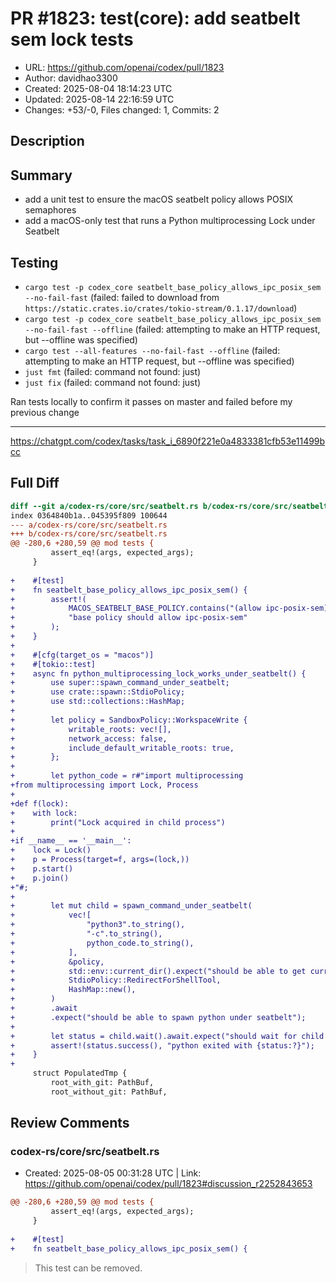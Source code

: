 # PR #1823: test(core): add seatbelt sem lock tests

- URL: https://github.com/openai/codex/pull/1823
- Author: davidhao3300
- Created: 2025-08-04 18:14:23 UTC
- Updated: 2025-08-14 22:16:59 UTC
- Changes: +53/-0, Files changed: 1, Commits: 2

## Description

## Summary
- add a unit test to ensure the macOS seatbelt policy allows POSIX semaphores
- add a macOS-only test that runs a Python multiprocessing Lock under Seatbelt

## Testing
- `cargo test -p codex_core seatbelt_base_policy_allows_ipc_posix_sem --no-fail-fast` (failed: failed to download from `https://static.crates.io/crates/tokio-stream/0.1.17/download`)
- `cargo test -p codex_core seatbelt_base_policy_allows_ipc_posix_sem --no-fail-fast --offline` (failed: attempting to make an HTTP request, but --offline was specified)
- `cargo test --all-features --no-fail-fast --offline` (failed: attempting to make an HTTP request, but --offline was specified)
- `just fmt` (failed: command not found: just)
- `just fix` (failed: command not found: just)

Ran tests locally to confirm it passes on master and failed before my previous change

------
https://chatgpt.com/codex/tasks/task_i_6890f221e0a4833381cfb53e11499bcc

## Full Diff

```diff
diff --git a/codex-rs/core/src/seatbelt.rs b/codex-rs/core/src/seatbelt.rs
index 0364840b1a..045395f809 100644
--- a/codex-rs/core/src/seatbelt.rs
+++ b/codex-rs/core/src/seatbelt.rs
@@ -280,6 +280,59 @@ mod tests {
         assert_eq!(args, expected_args);
     }
 
+    #[test]
+    fn seatbelt_base_policy_allows_ipc_posix_sem() {
+        assert!(
+            MACOS_SEATBELT_BASE_POLICY.contains("(allow ipc-posix-sem)"),
+            "base policy should allow ipc-posix-sem"
+        );
+    }
+
+    #[cfg(target_os = "macos")]
+    #[tokio::test]
+    async fn python_multiprocessing_lock_works_under_seatbelt() {
+        use super::spawn_command_under_seatbelt;
+        use crate::spawn::StdioPolicy;
+        use std::collections::HashMap;
+
+        let policy = SandboxPolicy::WorkspaceWrite {
+            writable_roots: vec![],
+            network_access: false,
+            include_default_writable_roots: true,
+        };
+
+        let python_code = r#"import multiprocessing
+from multiprocessing import Lock, Process
+
+def f(lock):
+    with lock:
+        print("Lock acquired in child process")
+
+if __name__ == '__main__':
+    lock = Lock()
+    p = Process(target=f, args=(lock,))
+    p.start()
+    p.join()
+"#;
+
+        let mut child = spawn_command_under_seatbelt(
+            vec![
+                "python3".to_string(),
+                "-c".to_string(),
+                python_code.to_string(),
+            ],
+            &policy,
+            std::env::current_dir().expect("should be able to get current dir"),
+            StdioPolicy::RedirectForShellTool,
+            HashMap::new(),
+        )
+        .await
+        .expect("should be able to spawn python under seatbelt");
+
+        let status = child.wait().await.expect("should wait for child process");
+        assert!(status.success(), "python exited with {status:?}");
+    }
+
     struct PopulatedTmp {
         root_with_git: PathBuf,
         root_without_git: PathBuf,
```

## Review Comments

### codex-rs/core/src/seatbelt.rs

- Created: 2025-08-05 00:31:28 UTC | Link: https://github.com/openai/codex/pull/1823#discussion_r2252843653

```diff
@@ -280,6 +280,59 @@ mod tests {
         assert_eq!(args, expected_args);
     }
 
+    #[test]
+    fn seatbelt_base_policy_allows_ipc_posix_sem() {
```

> This test can be removed.